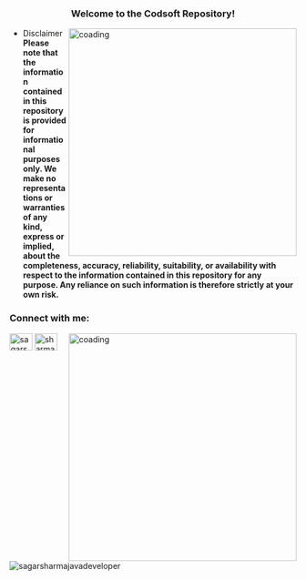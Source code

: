<h3 align="center">Welcome to the Codsoft Repository!</h3>
<img align="right"alt="coading"width="400"src="https://camo.githubusercontent.com/cf77a10f70600024088d2d41f8261021e893dc844aa94961f0f1fc9474ddb495/68747470733a2f2f6173736574732e7a79726f736974652e636f6d2f63646e2d6367692f696d6167652f666f726d61743d6175746f2c773d3630382c6669743d63726f702c713d39352f41713230655637397a4c6670585636622f6c6f676f2d706e672d6d6e6c376e706e6c586a48506c394b562e706e67">



- Disclaimer **Please note that the information contained in this repository is provided for informational purposes only. We make no representations or warranties of any kind, express or implied, about the completeness, accuracy, reliability, suitability, or availability with respect to the information contained in this repository for any purpose. Any reliance on such information is therefore strictly at your own risk.**

<h3 align="left">Connect with me:</h3>
<img align="right"alt="coading"width="400"src="https://www.google.co.in/url?sa=i&url=https%3A%2F%2Fwww.codsoft.in%2F&psig=AOvVaw2BGUY2yb0W1Ef4A5kG-QvP&ust=1718542146342000&source=images&cd=vfe&opi=89978449&ved=0CBEQjRxqFwoTCJjvwsrS3YYDFQAAAAAdAAAAABAE">

<p align="left">
<a href="https://linkedin.com/in/sagarsharma" target="blank"><img align="center" src="https://raw.githubusercontent.com/rahuldkjain/github-profile-readme-generator/master/src/images/icons/Social/linked-in-alt.svg" alt="sagarsharma" height="30" width="40" /></a>
<a href="https://instagram.com/sharma__ji_052" target="blank"><img align="center" src="https://raw.githubusercontent.com/rahuldkjain/github-profile-readme-generator/master/src/images/icons/Social/instagram.svg" alt="sharma__ji_052" height="30" width="40" /></a>
</p>




<p><img align="center" src="https://github-readme-streak-stats.herokuapp.com/?user=sagarsharmajavadeveloper&" alt="sagarsharmajavadeveloper" /></p>
